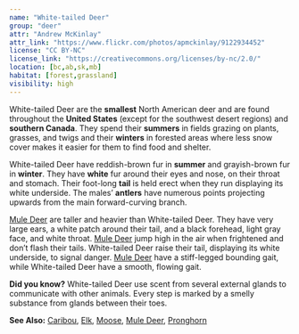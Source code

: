```yaml
---
name: "White-tailed Deer"
group: "deer"
attr: "Andrew McKinlay"
attr_link: "https://www.flickr.com/photos/apmckinlay/9122934452"
license: "CC BY-NC"
license_link: "https://creativecommons.org/licenses/by-nc/2.0/"
location: [bc,ab,sk,mb]
habitat: [forest,grassland]
visibility: high
---
```

White-tailed Deer are the **smallest** North American deer and are found throughout the **United States** (except for the southwest desert regions) and **southern Canada**. They spend their **summers** in fields grazing on plants, grasses, and twigs and their **winters** in forested areas where less snow cover makes it easier for them to find food and shelter.

White-tailed Deer have reddish-brown fur in **summer** and grayish-brown fur in **winter**. They have **white** fur around their eyes and nose, on their throat and stomach. Their foot-long **tail** is held erect when they run displaying its white underside. The males’ **antlers** have numerous points projecting upwards from the main forward-curving branch.

[Mule Deer](/animals/muledeer) are taller and heavier than White-tailed Deer. They have very large ears, a white patch around their tail, and a black forehead, light gray face, and white throat. [Mule Deer](/animals/muledeer) jump high in the air when frightened and don’t flash their tails. White-tailed Deer raise their tail, displaying its white underside, to signal danger. [Mule Deer](/animals/muledeer) have a stiff-legged bounding gait, while White-tailed Deer have a smooth, flowing gait.

**Did you know?** White-tailed Deer use scent from several external glands to communicate with other animals. Every step is marked by a smelly substance from glands between their toes.

<!-- generated, do not edit -->
**See Also:**
[Caribou](/animals/caribou),
[Elk](/animals/elk),
[Moose](/animals/moose),
[Mule Deer](/animals/muledeer),
[Pronghorn](/animals/pronghorn)
